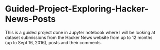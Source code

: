 # Guided-Project-Exploring-Hacker-News-Posts
This is a guided project done in Jupyter notebook where I will be looking at dataset submissions from the Hacker News website from up to 12 months (up to Sept 16, 2016), posts and their comments. 
